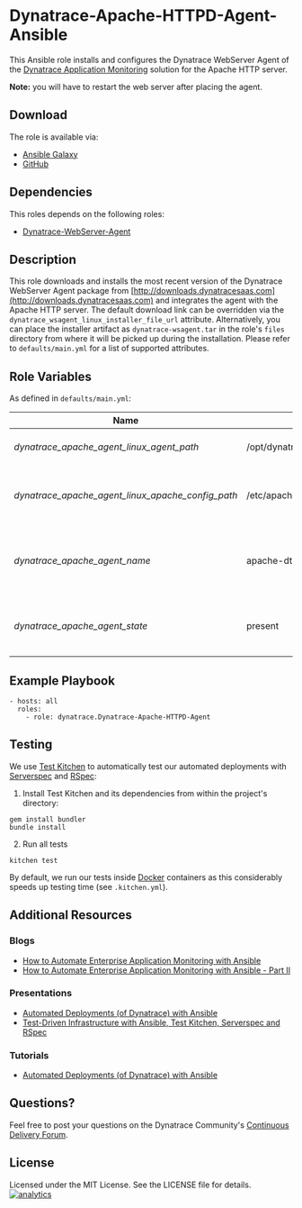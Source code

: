 # Dynatrace-Apache-HTTPD-Agent-Ansible

This Ansible role installs and configures the Dynatrace WebServer Agent of the [Dynatrace Application Monitoring](http://www.dynatrace.com/en/products/application-monitoring.html) solution for the Apache HTTP server.

**Note:** you will have to restart the web server after placing the agent.

## Download

The role is available via:

- [Ansible Galaxy](https://galaxy.ansible.com/list#/roles/2681)
- [GitHub](https://github.com/Dynatrace/Dynatrace-Apache-HTTPD-Agent-Ansible)

## Dependencies

This roles depends on the following roles:

- [Dynatrace-WebServer-Agent](https://galaxy.ansible.com/list#/roles/2625)

## Description

This role downloads and installs the most recent version of the Dynatrace WebServer Agent package from [http://downloads.dynatracesaas.com](http://downloads.dynatracesaas.com) and integrates the agent with the Apache HTTP server. The default download link can be overridden via the `dynatrace_wsagent_linux_installer_file_url` attribute. Alternatively, you can place the installer artifact as `dynatrace-wsagent.tar` in the role's `files` directory from where it will be picked up during the installation. Please refer to `defaults/main.yml` for a list of supported attributes.

## Role Variables

As defined in ```defaults/main.yml```:

| Name                                              | Default                                  | Description |
|---------------------------------------------------|------------------------------------------|-------------|
| *dynatrace_apache_agent_linux_agent_path*         | /opt/dynatrace/agent/lib64/libdtagent.so | The path to the Agent library. |
| *dynatrace_apache_agent_linux_apache_config_path* | /etc/apache2/apache2.conf                | The path to the Apache HTTP server's config file. |
| *dynatrace_apache_agent_name*                     | apache-dtwsagent                         | The name the Web Server Agent as it appears in Dynatrace. |
| *dynatrace_apache_agent_state*                    | present                                  | Whether the Agent shall be ```present``` or ```absent```. |

## Example Playbook

```
- hosts: all
  roles:
    - role: dynatrace.Dynatrace-Apache-HTTPD-Agent
```

## Testing

We use [Test Kitchen](http://kitchen.ci) to automatically test our automated deployments with [Serverspec](http://serverspec.org) and [RSpec](http://rspec.info/):

1) Install Test Kitchen and its dependencies from within the project's directory:

```
gem install bundler
bundle install
```

2) Run all tests

```
kitchen test
```

By default, we run our tests inside [Docker](https://www.docker.com/) containers as this considerably speeds up testing time (see `.kitchen.yml`).

## Additional Resources

### Blogs

- [How to Automate Enterprise Application Monitoring with Ansible](http://apmblog.dynatrace.com/2015/03/04/how-to-automate-enterprise-application-monitoring-with-ansible/)
- [How to Automate Enterprise Application Monitoring with Ansible - Part II](http://apmblog.dynatrace.com/2015/04/23/how-to-automate-enterprise-application-monitoring-with-ansible-part-ii/)

### Presentations

- [Automated Deployments (of Dynatrace) with Ansible](http://www.slideshare.net/MartinEtmajer/automated-deployments-with-ansible)
- [Test-Driven Infrastructure with Ansible, Test Kitchen, Serverspec and RSpec](http://www.slideshare.net/MartinEtmajer/testing-ansible-roles-with-test-kitchen-serverspec-and-rspec-48185017)

### Tutorials

- [Automated Deployments (of Dynatrace) with Ansible](https://community.compuwareapm.com/community/display/LEARN/Tutorials+on+Automated+Deployments#TutorialsonAutomatedDeployments-ansible)

## Questions?

Feel free to post your questions on the Dynatrace Community's [Continuous Delivery Forum](https://answers.dynatrace.com/spaces/148/open-q-a_2.html?topics=continuous%20delivery).

## License

Licensed under the MIT License. See the LICENSE file for details.
[![analytics](https://www.google-analytics.com/collect?v=1&t=pageview&_s=1&dl=https%3A%2F%2Fgithub.com%2FdynaTrace&dp=%2FDynatrace-Apache-HTTPD-Agent-Ansible&dt=Dynatrace-Apache-HTTPD-Agent-Ansible&_u=Dynatrace~&cid=github.com%2FdynaTrace&tid=UA-54510554-5&aip=1)]()